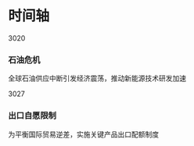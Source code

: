 <h1>时间轴</h1>
<!-- 时间轴容器 -->
<div class="timeline-container">
    <!-- 时间轴项 -->
    <div class="timeline-item">
        <div class="timeline-year">3020</div>
        <div class="timeline-content">
            <h3>石油危机</h3>
            <p>全球石油供应中断引发经济震荡，推动新能源技术研发加速</p>
        </div>
    </div>
    <div class="timeline-item">
        <div class="timeline-year">3027</div>
        <div class="timeline-content">
            <h3>出口自愿限制</h3>
            <p>为平衡国际贸易逆差，实施关键产品出口配额制度</p>
        </div>
    </div>
